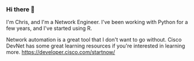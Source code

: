 ### Hi there 👋

I'm Chris, and I'm a Network Engineer.  I've been working with Python for a few years, and I've started using R.

Network automation is a great tool that I don't want to go without.  Cisco DevNet has some great learning resources if you're interested in learning more.
https://developer.cisco.com/startnow/

<!--
**Franklin19c/Franklin19c** is a ✨ _special_ ✨ repository because its `README.md` (this file) appears on your GitHub profile.

Here are some ideas to get you started:

- 🔭 I’m currently working on ...
- 🌱 I’m currently learning ...
- 👯 I’m looking to collaborate on ...
- 🤔 I’m looking for help with ...
- 💬 Ask me about ...
- 📫 How to reach me: ...
- 😄 Pronouns: ...
- ⚡ Fun fact: ...
-->
